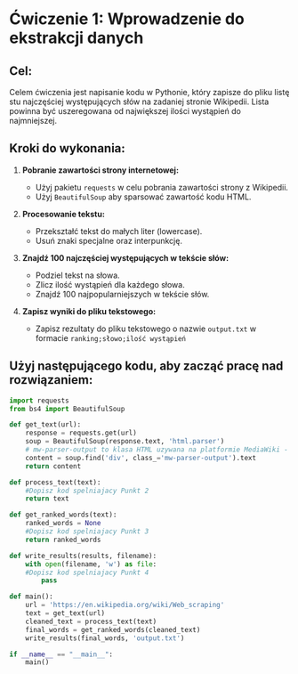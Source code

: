# Ćwiczenie 1: Wprowadzenie do ekstrakcji danych

## Cel:
Celem ćwiczenia jest napisanie kodu w Pythonie, który zapisze do pliku listę stu najczęściej występujących słów na zadaniej stronie Wikipedii. Lista powinna być uszeregowana od największej ilości wystąpień do najmniejszej.

## Kroki do wykonania:
1. **Pobranie zawartości strony internetowej:**
    - Użyj pakietu `requests` w celu pobrania zawartości strony z Wikipedii.
    - Użyj `BeautifulSoup` aby sparsować zawartość kodu HTML.

2. **Procesowanie tekstu:**
    - Przekształć tekst do małych liter (lowercase).
    - Usuń znaki specjalne oraz interpunkcję.

3. **Znajdź 100 najczęściej występujących w tekście słów:**
    - Podziel tekst na słowa.
    - Zlicz ilość wystąpień dla każdego słowa.
    - Znajdź 100 najpopularniejszych w tekście słów.

4. **Zapisz wyniki do pliku tekstowego:**
    - Zapisz rezultaty do pliku tekstowego o nazwie `output.txt` w formacie `ranking;słowo;ilość wystąpień`

## Użyj następującego kodu, aby zacząć pracę nad rozwiązaniem:

```python
import requests
from bs4 import BeautifulSoup

def get_text(url):
    response = requests.get(url)
    soup = BeautifulSoup(response.text, 'html.parser')
    # mw-parser-output to klasa HTML uzywana na platformie MediaWiki - jest glownym kontenerem dla tresci
    content = soup.find('div', class_='mw-parser-output').text
    return content

def process_text(text):
    #Dopisz kod spelniajacy Punkt 2
    return text

def get_ranked_words(text):
    ranked_words = None
    #Dopisz kod spelniajacy Punkt 3
    return ranked_words

def write_results(results, filename):
    with open(filename, 'w') as file:
    #Dopisz kod spelniajacy Punkt 4
        pass

def main():
    url = 'https://en.wikipedia.org/wiki/Web_scraping'
    text = get_text(url)
    cleaned_text = process_text(text)
    final_words = get_ranked_words(cleaned_text)
    write_results(final_words, 'output.txt')

if __name__ == "__main__":
    main()

